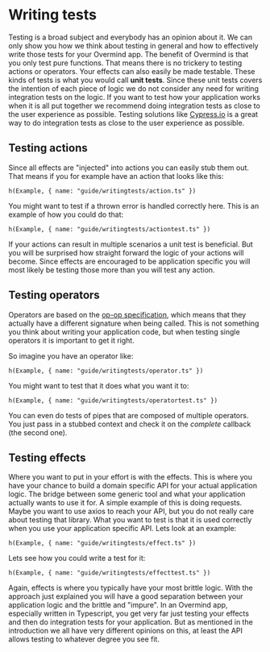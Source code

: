 # Writing tests

Testing is a broad subject and everybody has an opinion about it. We can only show you how we think about testing in general and how to effectively write those tests for your Overmind app. The benefit of Overmind is that you only test pure functions. That means there is no trickery to testing actions or operators. Your effects can also easily be made testable. These kinds of tests is what you would call **unit tests**. Since these unit tests covers the intention of each piece of logic we do not consider any need for writing integration tests on the logic. If you want to test how your application works when it is all put together we recommend doing integration tests as close to the user experience as possible. Testing solutions like [Cypress.io](https://www.cypress.io/) is a great way to do integration tests as close to the user experience as possible.

## Testing actions

Since all effects are "injected" into actions you can easily stub them out. That means if you for example have an action that looks like this:

```marksy
h(Example, { name: "guide/writingtests/action.ts" })
```

You might want to test if a thrown error is handled correctly here. This is an example of how you could do that:

```marksy
h(Example, { name: "guide/writingtests/actiontest.ts" })
```

If your actions can result in multiple scenarios a unit test is beneficial. But you will be surprised how straight forward the logic of your actions will become. Since effects are encouraged to be application specific you will most likely be testing those more than you will test any action.

## Testing operators

Operators are based on the [op-op specification](https://github.com/christianalfoni/op-op-spec), which means that they actually have a different signature when being called. This is not something you think about writing your application code, but when testing single operators it is important to get it right.

So imagine you have an operator like:

```marksy
h(Example, { name: "guide/writingtests/operator.ts" })
```

You might want to test that it does what you want it to:

```marksy
h(Example, { name: "guide/writingtests/operatortest.ts" })
```

You can even do tests of pipes that are composed of multiple operators. You just pass in a stubbed context and check it on the *complete* callback (the second one).

## Testing effects

Where you want to put in your effort is with the effects. This is where you have your chance to build a domain specific API for your actual application logic. The bridge between some generic tool and what your application actually wants to use it for. A simple example of this is doing requests. Maybe you want to use axios to reach your API, but you do not really care about testing that library. What you want to test is that it is used correctly when you use your application specific API. Lets look at an example:

```marksy
h(Example, { name: "guide/writingtests/effect.ts" })
```

Lets see how you could write a test for it:

```marksy
h(Example, { name: "guide/writingtests/effecttest.ts" })
```

Again, effects is where you typically have your most brittle logic. With the approach just explained you will have a good separation between your application logic and the brittle and "impure". In an Overmind app, especially written in Typescript, you get very far just testing your effects and then do integration tests for your application. But as mentioned in the introduction we all have very different opinions on this, at least the API allows testing to whatever degree you see fit.